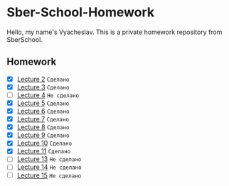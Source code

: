 # Sber-School-Homework

Hello, my name's Vyacheslav. This is a private homework repository from SberSchool.

## Homework

- [x] [Lecture 2](Lecture-2/Homework-2) `Сделано`
- [x] [Lecture 3](Lecture-3/Homework-3.swift) `Сделано`
- [ ] [Lecture 4](Lecture-4/Homework-4.swift) `Не сделано`
- [x] [Lecture 5](Lecture-5/Homework-5.swift) `Сделано`
- [x] [Lecture 6](Lecture-6) `Сделано`
- [x] [Lecture 7](Lecture-7/Homework-7.swift) `Сделано`
- [x] [Lecture 8](Lecture-8/Homework-8.swift) `Сделано`
- [x] [Lecture 9](Lecture-9/Homework-9.swift) `Сделано`
- [x] [Lecture 10](Lecture-10) `Сделано`
- [x] [Lecture 11](Lecture-11) `Сделано`
- [ ] [Lecture 13](Lecture-13) `Не сделано`
- [ ] [Lecture 14](Lecture-14) `Не сделано`
- [ ] [Lecture 15](Lecture-15) `Не сделано`
